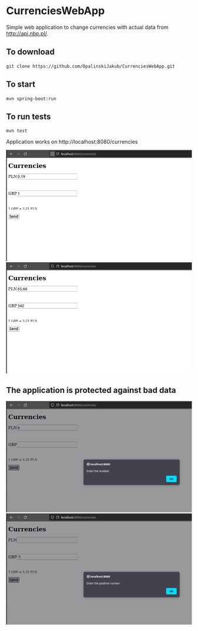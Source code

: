 # CurrenciesWebApp

Simple web application to change currencies with actual data from http://api.nbp.pl/.

To download
------------
	git clone https://github.com/OpalinskiJakub/CurrenciesWebApp.git

To start
------------
	mvn spring-boot:run

To run tests
------------
	mvn test

Application works on http://localhost:8080/currencies

![](images/pic_1.png)
![](images/pic_3.png)

The application is protected against bad data
------------
![](images/pic_2.png)
![](images/pic_4.png)